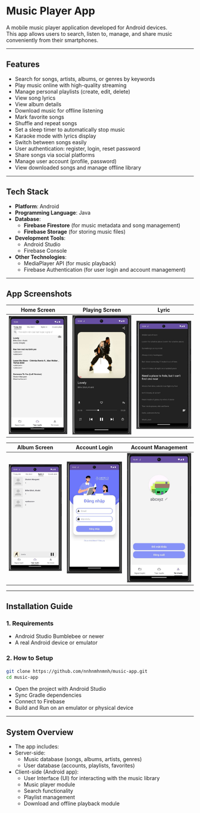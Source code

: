 # Music Player App

A mobile music player application developed for Android devices.  
This app allows users to search, listen to, manage, and share music conveniently from their smartphones.

---

## Features

- Search for songs, artists, albums, or genres by keywords
- Play music online with high-quality streaming
- Manage personal playlists (create, edit, delete)
- View song lyrics
- View album details
- Download music for offline listening
- Mark favorite songs
- Shuffle and repeat songs
- Set a sleep timer to automatically stop music
- Karaoke mode with lyrics display
- Switch between songs easily
- User authentication: register, login, reset password
- Share songs via social platforms
- Manage user account (profile, password)
- View downloaded songs and manage offline library

---

## Tech Stack

- **Platform**: Android
- **Programming Language**: Java
- **Database**:   
    - **Firebase Firestore** (for music metadata and song management)
    - **Firebase Storage** (for storing music files)
- **Development Tools**:
  - Android Studio
  - Firebase Console
- **Other Technologies**:
  - MediaPlayer API (for music playback)
  - Firebase Authentication (for user login and account management)

---

## App Screenshots

| Home Screen | Playing Screen | Lyric |
|:-----------:|:--------------:|:-----:|
| ![home](screenshots/home_screen.jpg) | ![playing](screenshots/now_playing_screen.jpg) | ![lyric](screenshots/lyric_screen.jpg) |

| Album Screen | Account Login | Account Management |
|:-----------:|:--------------:|:-----:|
| ![album](screenshots/album_screen.jpg) | ![login](screenshots/account_login.jpg) | ![account_management](screenshots/account_management.jpg) |

---

## Installation Guide

### 1. Requirements
- Android Studio Bumblebee or newer
- A real Android device or emulator

### 2. How to Setup

```bash
git clone https://github.com/nnhnmhnmnh/music-app.git
cd music-app
```

- Open the project with Android Studio
- Sync Gradle dependencies
- Connect to Firebase
- Build and Run on an emulator or physical device

---

## System Overview

- The app includes:
- Server-side:
    - Music database (songs, albums, artists, genres)
    - User database (accounts, playlists, favorites)
- Client-side (Android app):
    - User Interface (UI) for interacting with the music library
    - Music player module
    - Search functionality
    - Playlist management
    - Download and offline playback module

